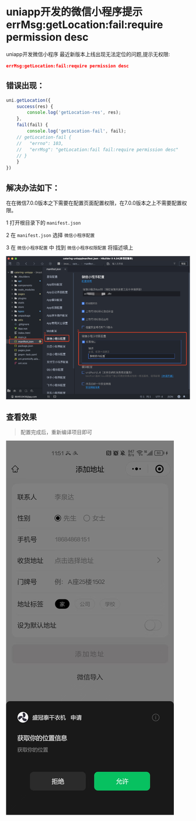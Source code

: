 # uniapp开发的微信小程序提示errMsg:getLocation:fail:require permission desc

uniapp开发微信小程序 最近新版本上线出现无法定位的问题,提示无权限:
```json
errMsg:getLocation:fail:require permission desc
```

## 错误出现：
```js
uni.getLocation({
	success(res) {
		console.log('getLocation-res', res);
	},
	fail(fail) {
		console.log('getLocation-fail', fail); 
    // getLocation-fail {
    //   "errno": 103, 
    //   "errMsg": "getLocation:fail fail:require permission desc"
    // }
	}
})
```


## 解决办法如下：

在在微信7.0.0版本之下需要在配置页面配置权限，在7.0.0版本之上不需要配置权限。

1 打开根目录下的 `manifest.json`

2 在 `manifest.json` 选择 `微信小程序配置`

3 在 `微信小程序配置` 中 找到 `微信小程序权限配置` 将描述填上

![图片](./images/WX20240813-113746.png)

## 查看效果

> 配置完成后，重新编译项目即可

![图片](./images/WechatIMG320.jpg)